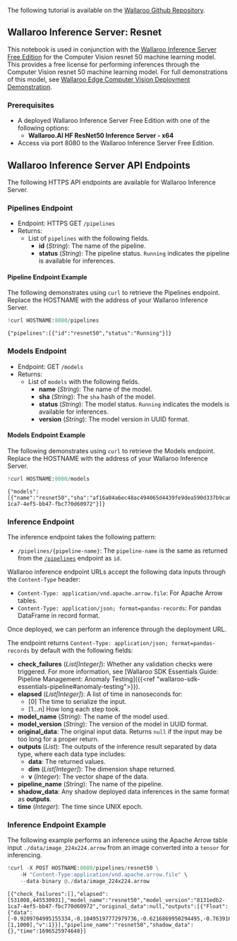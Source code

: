 The following tutorial is available on the [Wallaroo Github Repository](https://github.com/WallarooLabs/Wallaroo_Tutorials/blob/20231004-wallaroo-inference-server/wallaroo-inference-server-tutorials/wallaroo-inference-server-hf-summarizer).

## Wallaroo Inference Server:  Resnet

This notebook is used in conjunction with the [Wallaroo Inference Server Free Edition](https://docs.wallaroo.ai/wallaroo-inferencing-server/) for the Computer Vision resnet 50 machine learning model.  This provides a free license for performing inferences through the Computer Vision resnet 50 machine learning model.  For full demonstrations of this model, see [Wallaroo Edge Computer Vision Deployment Demonstration](https://docs.wallaroo.ai/20230300/wallaroo-tutorials/wallaroo-edge-publish/wallaroo-edge-cv-deployment-tutorial).

### Prerequisites

* A deployed Wallaroo Inference Server Free Edition with one of the following options:
  * **Wallaroo.AI HF ResNet50 Inference Server - x64**
* Access via port 8080 to the Wallaroo Inference Server Free Edition.

## Wallaroo Inference Server API Endpoints

The following HTTPS API endpoints are available for Wallaroo Inference Server.

### Pipelines Endpoint

* Endpoint: HTTPS GET `/pipelines`
* Returns:
  * List of `pipelines` with the following fields.
    * **id** (*String*): The name of the pipeline.
    * **status** (*String*): The pipeline status.  `Running` indicates the pipeline is available for inferences.

#### Pipeline Endpoint Example

The following demonstrates using `curl` to retrieve the Pipelines endpoint.  Replace the HOSTNAME with the address of your Wallaroo Inference Server.

```python
!curl HOSTNAME:8080/pipelines
```

    {"pipelines":[{"id":"resnet50","status":"Running"}]}

### Models Endpoint

* Endpoint: GET `/models`
* Returns:
  * List of `models` with the following fields.
    * **name** (*String*):  The name of the model.
    * **sha** (*String*):  The `sha` hash of the model.
    * **status** (*String*):  The model status.  `Running` indicates the models is available for inferences.
    * **version** (*String*): The model version in UUID format.

#### Models Endpoint Example

The following demonstrates using `curl` to retrieve the Models endpoint.  Replace the HOSTNAME with the address of your Wallaroo Inference Server.

```python
!curl HOSTNAME:8080/models
```

    {"models":[{"name":"resnet50","sha":"af16a04a6ec48ac494065d4439fe9dea590d337b9ca6dc328160ccf04a217b9c","status":"Running","version":"8131edb2-1ca7-4ef5-bb47-fbc770d60972"}]}

### Inference Endpoint

The inference endpoint takes the following pattern:

* `/pipelines/{pipeline-name}`:  The `pipeline-name` is the same as returned from the [`/pipelines`](#list-pipelines) endpoint as `id`.

Wallaroo inference endpoint URLs accept the following data inputs through the `Content-Type` header:

* `Content-Type: application/vnd.apache.arrow.file`: For Apache Arrow tables.
* `Content-Type: application/json; format=pandas-records`: For pandas DataFrame in record format.

Once deployed, we can perform an inference through the deployment URL.

The endpoint returns `Content-Type: application/json; format=pandas-records` by default with the following fields:

* **check_failures** (*List[Integer]*): Whether any validation checks were triggered.  For more information, see [Wallaroo SDK Essentials Guide: Pipeline Management: Anomaly Testing]({{<ref "wallaroo-sdk-essentials-pipeline#anomaly-testing">}}).
* **elapsed** (*List[Integer]*): A list of time in nanoseconds for:
  * [0] The time to serialize the input.
  * [1...n] How long each step took.
* **model_name** (*String*): The name of the model used.
* **model_version** (*String*): The version of the model in UUID format.
* **original_data**: The original input data.  Returns `null` if the input may be too long for a proper return.
* **outputs** (*List*): The outputs of the inference result separated by data type, where each data type includes:
  * **data**: The returned values.
  * **dim** (*List[Integer]*): The dimension shape returned.
  * **v** (*Integer*): The vector shape of the data.
* **pipeline_name**  (*String*): The name of the pipeline.
* **shadow_data**: Any shadow deployed data inferences in the same format as **outputs**.
* **time** (*Integer*): The time since UNIX epoch.

### Inference Endpoint Example

The following example performs an inference using the Apache Arrow table input `./data/image_224x224.arrow` from an image converted into a `tensor` for inferencing.

```python
!curl -X POST HOSTNAME:8080/pipelines/resnet50 \
    -H "Content-Type:application/vnd.apache.arrow.file" \
    --data-binary @./data/image_224x224.arrow
```

    [{"check_failures":[],"elapsed":[531008,445530931],"model_name":"resnet50","model_version":"8131edb2-1ca7-4ef5-bb47-fbc770d60972","original_data":null,"outputs":[{"Float":{"data":[-0.9209704995155334,-0.10495197772979736,-0.6216869950294495,-0.7639160752296448,-0.2154858112335205,-0.505703330039978,-0.7874149680137634,-0.5596786141395569,-1.1615943908691406,0.568906307220459,0.25151896476745605,-0.4426764249801636,-0.2803022563457489,-0.18332044780254364,-0.5667626857757568,-0.2607719302177429,0.8765640258789062,-0.33152544498443604,-0.09792342782020569,-0.31929707527160645,-0.03542117774486542,2.243022918701172,1.2097502946853638,0.8100910782814026,-0.7545893788337708,-0.5059118866920471,-0.0510006882250309,-0.08611194789409637,0.04777945578098297,-0.9071007370948792,-1.2397105693817139,-0.6117401123046875,-1.2649085521697998,-0.49369877576828003,0.20755505561828613,-1.5142827033996582,-0.7229145765304565,-1.4517813920974731,0.5931597352027893,-0.705878734588623,-0.49715355038642883,-0.5067124366760254,0.6836690902709961,-0.2999878525733948,-0.38008007407188416,-0.12145837396383286,-0.3811112642288208,-0.3016861081123352,-1.0309451818466187,-1.221230387687683,-0.7402653694152832,0.31255042552948,-0.2385125458240509,-0.3597520589828491,-0.611875057220459,-1.4171234369277954,-0.6953393816947937,-0.8977612257003784,-0.4419158101081848,0.1640137881040573,-0.7315932512283325,-0.7470656633377075,-0.7364163994789124,0.026501402258872986,0.1274559199810028,-0.22767779231071472,-0.08014523983001709,-0.7872171401977539,-0.24927811324596405,-0.3231212794780731,-0.7516193985939026,0.6998400092124939,-0.961872398853302,0.21504326164722443,-1.143547534942627,0.06683613359928131,-0.9779999256134033,0.10952679812908173,1.164833664894104,0.9379342198371887,0.9289938807487488,1.4498789310455322,0.08302754908800125,0.2518922686576843,-0.7904947996139526,0.06390288472175598,0.03906869888305664,-0.05500852316617966,-0.4420778453350067,0.5122808218002319,-0.5220428109169006,0.43826937675476074,1.7422548532485962,-0.5095168352127075,-0.030511990189552307,-0.4733806848526001,-0.40053123235702515,-1.2809487581253052,0.5619056224822998,0.43158140778541565,-0.3192000091075897,-0.5592494010925293,-0.9030879139900208,-0.46101677417755127,-1.1964744329452515,-1.8386478424072266,-1.268721103668213,-0.4987451434135437,-0.9467898607254028,-0.7961544990539551,-1.4408328533172607,1.5324277877807617,0.45404139161109924,0.11730155348777771,-0.41721677780151367,-1.6324219703674316,-1.3549885749816895,0.5803042650222778,-1.0710985660552979,-0.60124671459198,-0.6479066610336304,-1.2841085195541382,-0.7957830429077148,-1.401261806488037,-0.8226445913314819,-0.39799076318740845,-0.33132264018058777,1.0660581588745117,1.3188652992248535,0.5740012526512146,-0.5056800246238708,-0.35661759972572327,0.13007494807243347,-0.47445982694625854,0.19196167588233948,0.21153435111045837,-0.9289034008979797,-0.37291449308395386,0.2660676836967468,0.41866201162338257,-0.19892796874046326,0.7431018352508545,0.18201318383216858,0.4720017910003662,0.5242726802825928,0.21621166169643402,1.60371732711792,0.8835126161575317,-0.12380070984363556,-0.026944845914840698,0.009989067912101746,-0.4380689859390259,0.11144248396158218,0.1770261973142624,-0.4518960118293762,-0.780663013458252,-0.5365955233573914,-0.2538329064846039,-0.8964980840682983,-0.7351016402244568,-0.562610924243927,-0.3931219279766083,-0.8018279075622559,-0.38880228996276855,-0.26731815934181213,-0.8326029777526855,-0.8142890334129333,-0.8159071207046509,-0.553368091583252,-0.88005131483078,-1.0833899974822998,-0.6795664429664612,0.05457449331879616,-0.20487120747566223,-0.5509709119796753,-0.6473774313926697,-0.8227453827857971,-0.48676371574401855,-0.17701402306556702,-0.6249679327011108,-1.0367640256881714,-0.18442967534065247,-0.7315160036087036,-0.26268064975738525,-0.653117299079895,-0.15912845730781555,-1.0511419773101807,-0.11766250431537628,-0.5304980278015137,-0.6946197748184204,0.9431405663490295,-0.16277898848056793,-1.259573221206665,-0.2701641023159027,-0.22112299501895905,0.022292666137218475,-1.0969599485397339,-0.940108597278595,-1.1559655666351318,-0.47618287801742554,-0.3831486999988556,-1.4605140686035156,-0.1628812998533249,-0.27183040976524353,-0.9461800456047058,-1.0246052742004395,-0.8583532571792603,-0.4901716709136963,-0.5817583203315735,-0.37399306893348694,-0.6668270826339722,-0.8859307169914246,-0.7769283056259155,-0.6553910970687866,-0.46439623832702637,-1.036147117614746,-0.4044029414653778,-0.794582188129425,-1.0624295473098755,-1.026174783706665,-0.21227572858333588,-0.5376724004745483,-0.11686201393604279,-0.08071712404489517,-0.6508125066757202,-1.112339735031128,-1.0137107372283936,-0.8185564279556274,-0.18649427592754364,-0.41967037320137024,-0.7899032831192017,-0.4784793257713318,-0.30983883142471313,-0.8027055263519287,-0.4974499046802521,-0.2866147458553314,-0.39197778701782227,-0.6406401991844177,-0.29926228523254395,-0.2155657261610031,-0.42895907163619995,-0.270721435546875,-0.8404824733734131,-1.0142185688018799,-1.1153329610824585,-0.09829577803611755,-0.8000189661979675,-0.5002450346946716,0.04158979654312134,-0.4216550588607788,-0.32672759890556335,-0.3359116315841675,-0.6465327143669128,-0.5420446395874023,-0.677740216255188,-1.3182228803634644,-0.5256472826004028,-0.14031659066677094,0.4651133418083191,-0.4331985414028168,-0.7378721833229065,-0.23489698767662048,-0.2701050043106079,-0.17281773686408997,-0.4927859902381897,-0.6927549839019775,-0.5999431014060974,-0.41988012194633484,-0.7209063172340393,-0.2252274453639984,0.43957704305648804,-0.9043164253234863,-0.01761981099843979,-0.026335589587688446,-0.5445156693458557,-0.3649775981903076,-0.055810511112213135,0.35159868001937866,-0.09406846761703491,1.320417881011963,-0.13321173191070557,-0.03580228239297867,-0.7201567888259888,0.5681303143501282,-0.042611394077539444,-0.43400681018829346,-1.037748098373413,-0.9433113932609558,-0.7705895900726318,-0.8540985584259033,-1.1520943641662598,-0.4646572470664978,-0.8853753209114075,-0.015536494553089142,-0.05845755338668823,-1.240859866142273,0.8901380300521851,-0.7399206161499023,-0.22436794638633728,0.3580622673034668,-0.5407640933990479,0.5826137065887451,-0.0013635698705911636,-0.32652992010116577,-1.0670695304870605,-0.8688358068466187,0.19306589663028717,0.33167946338653564,0.43373188376426697,-1.116331934928894,0.8561619520187378,-0.042152147740125656,0.2573075294494629,-0.16833168268203735,0.5832479596138,0.1577271819114685,0.014928349293768406,-0.24080097675323486,0.9676804542541504,0.26606616377830505,-0.14814026653766632,-1.0207809209823608,-1.389917016029358,-0.449222207069397,-0.8721746206283569,-1.2251662015914917,-0.477140337228775,-0.11569446325302124,-0.5069831609725952,-1.083264708518982,-0.6175448894500732,0.413604736328125,-0.0013798922300338745,-0.5658658742904663,-1.2231775522232056,-0.9018735885620117,0.36560505628585815,-1.1615400314331055,-0.7576948404312134,-0.465523898601532,-0.33407920598983765,-1.156665325164795,-1.0972446203231812,-1.055629014968872,-0.9538413882255554,-0.29831230640411377,0.05566616356372833,0.08730535209178925,-0.11356982588768005,0.30853772163391113,1.0986526012420654,0.8958814144134521,-0.5594778060913086,0.07116948813199997,1.4898041486740112,-0.31238222122192383,0.18415921926498413,-0.17314490675926208,-0.03676576912403107,-0.1623574197292328,-0.6578186750411987,-0.5108855366706848,-0.6480699181556702,-0.9184983968734741,-0.6637812256813049,-0.2757290005683899,-1.3479835987091064,-0.5067780017852783,-0.7547329068183899,-0.6618969440460205,-1.4024516344070435,-0.5912376046180725,-0.7561465501785278,-0.715125560760498,-0.6662845015525818,-0.8036122918128967,-0.6599592566490173,-0.7779589891433716,-0.9233367443084717,-1.4765493869781494,-1.4116783142089844,-1.3740601539611816,-0.5998063087463379,-0.7742412090301514,-1.1175466775894165,-0.384885311126709,-0.24292512238025665,-0.6826799511909485,-1.4004570245742798,0.46205002069473267,-1.286272644996643,-0.3404599726200104,-0.987995982170105,-1.1965181827545166,-0.5511451959609985,-0.12215817719697952,-1.7043112516403198,-0.9024007320404053,-0.5421878099441528,0.9737245440483093,-0.10456550121307373,-0.2992042005062103,0.4214884042739868,0.8037926554679871,1.6214385032653809,1.9543476104736328,-1.2761635780334473,-0.9679189920425415,-0.3349860906600952,1.2094849348068237,-1.3236700296401978,-0.5746944546699524,-0.13343165814876556,1.0152003765106201,-0.4270273447036743,-1.7958765029907227,1.107527494430542,1.1610289812088013,2.011263132095337,1.135374665260315,-0.21055474877357483,0.3953458070755005,0.4075581133365631,0.4029461145401001,-1.2393189668655396,0.833898663520813,0.3117360472679138,0.15228813886642456,0.02698197215795517,0.2560880184173584,-1.1009031534194946,0.2893723249435425,0.6178666949272156,-0.40664979815483093,0.5198152661323547,1.2278573513031006,-0.1146264299750328,1.2391082048416138,0.7967079877853394,-0.7516393661499023,0.7415142059326172,0.12364427745342255,1.3104360103607178,0.6513729095458984,-0.04641484469175339,0.7042532563209534,0.7170249819755554,0.5792890787124634,-0.242716982960701,0.4197053909301758,-0.6950762867927551,0.7933202981948853,-1.0776355266571045,-0.3237878084182739,-2.1705238819122314,-0.06081146001815796,0.8887625336647034,0.4291456341743469,-0.5747496485710144,-0.05979827791452408,1.453162431716919,-0.9694859385490417,1.270255446434021,0.30279359221458435,0.7681897282600403,0.22597730159759521,-0.6870170831680298,-1.5033100843429565,-0.8116369843482971,0.11605732142925262,1.7070167064666748,0.3336390554904938,0.13725842535495758,1.8250784873962402,-1.0757156610488892,-0.16486911475658417,-1.126733660697937,0.5104795098304749,0.3701506555080414,-0.3031306862831116,-0.8433326482772827,0.4124279320240021,-0.01868516206741333,-0.16358380019664764,0.9088908433914185,-0.12194035947322845,-0.12856817245483398,0.41996604204177856,1.6277682781219482,-0.7734174728393555,-0.42266547679901123,0.6842201352119446,0.4692940413951874,0.31813523173332214,1.0468335151672363,-0.5902098417282104,-0.278582364320755,0.05376390740275383,-0.136165589094162,2.089674472808838,-0.040205247700214386,-0.7496594190597534,0.16078267991542816,1.2041277885437012,0.1341906636953354,0.396079957485199,0.13784697651863098,1.0825412273406982,0.11474834382534027,-1.7693212032318115,1.7622990608215332,-0.01557900756597519,2.0813026428222656,0.6545820832252502,0.7808902859687805,-0.1959315836429596,0.7590656280517578,1.7041183710098267,-1.1041723489761353,-0.071625255048275,0.41195791959762573,0.2220793217420578,0.49947935342788696,0.292194664478302,-0.8384259939193726,0.2296275794506073,0.03995368629693985,0.4891844689846039,-0.2948397397994995,0.37786054611206055,1.50634765625,0.22178122401237488,0.4304642677307129,-0.8796026706695557,0.9004719853401184,-0.39326122403144836,0.49855953454971313,1.0545659065246582,0.8854320049285889,-0.2740119993686676,1.529700517654419,-0.20314311981201172,0.179155170917511,0.35442987084388733,-1.1193228960037231,1.0009814500808716,0.18068549036979675,-0.9829123616218567,-0.5442547798156738,1.9677071571350098,0.20984645187854767,1.8926684856414795,-0.3695008158683777,0.17401054501533508,1.0450481176376343,-0.3103210926055908,0.6515191793441772,1.420647382736206,0.606541633605957,0.6521590352058411,-1.1551086902618408,-0.14953894913196564,0.0757220983505249,0.8896767497062683,-0.9432287216186523,-0.08375251293182373,-0.15259894728660583,1.1814416646957397,-1.0809072256088257,-0.3015100359916687,0.42385488748550415,-1.1910933256149292,0.4586171805858612,0.11632023751735687,1.7501803636550903,-0.7920348644256592,0.8074683547019958,0.34176668524742126,0.405336856842041,-0.8041310906410217,-0.6195210218429565,-1.2346075773239136,-0.9814852476119995,0.9744203090667725,1.909523844718933,0.9723700881004333,0.0021057482808828354,1.8349025249481201,0.42266014218330383,0.47549688816070557,0.13202238082885742,0.9839087128639221,0.6754351258277893,1.1667293310165405,-0.2358449548482895,0.5194358825683594,1.6368403434753418,-0.3303961753845215,0.19321447610855103,0.20213022828102112,2.5254693031311035,1.061149001121521,0.1918025016784668,-0.09913367033004761,1.8697506189346313,0.16695894300937653,1.027121901512146,-0.3759192228317261,0.4280250072479248,0.1886344701051712,0.41449612379074097,-0.3027029037475586,-0.8538863658905029,0.874592661857605,-0.5291706323623657,0.5278916954994202,1.1562126874923706,0.3124074637889862,1.5062215328216553,0.24959781765937805,-0.2989508807659149,-0.3633832633495331,0.5433388948440552,2.2704288959503174,-1.2271356582641602,0.5633565783500671,1.2263065576553345,-0.32912546396255493,0.9812907576560974,1.401715636253357,0.12303151190280914,1.5093351602554321,0.5919018387794495,1.1049375534057617,-0.7463673949241638,1.5469328165054321,-0.22748711705207825,-0.7259052395820618,-0.11623119562864304,-0.16353480517864227,-1.0500743389129639,1.2737787961959839,-0.1742296814918518,-0.0981951653957367,1.8143444061279297,-0.36115914583206177,0.41224923729896545,1.010721206665039,0.5128273963928223,1.489839792251587,1.2662956714630127,0.25254613161087036,-0.6062920689582825,0.19718536734580994,-0.01894102618098259,-0.134208083152771,-0.15577495098114014,1.1997627019882202,-1.1146360635757446,0.8346014022827148,0.3525276482105255,-1.252081036567688,1.151665210723877,0.18464268743991852,-0.12615403532981873,-0.11913051456212997,1.3235284090042114,-0.12335963547229767,0.3519168198108673,-0.3647504150867462,-0.5815200805664062,0.3721984624862671,1.1070363521575928,0.7182292938232422,1.2213642597198486,-0.5011804103851318,0.7016568183898926,2.206418037414551,0.25011196732521057,1.3411211967468262,2.2366504669189453,1.3729431629180908,1.3616923093795776,1.0888299942016602,0.8963667750358582,-0.7186436057090759,0.8761733770370483,-1.7245713472366333,-0.3761419653892517,-0.6949666738510132,-0.4744648337364197,0.49517470598220825,-0.26921889185905457,0.6399660110473633,-0.037752799689769745,0.8372378349304199,1.2470911741256714,-0.6462659239768982,-0.01153266429901123,1.2984203100204468,1.7733206748962402,2.1245956420898438,0.43963006138801575,-0.48896047472953796,-0.2035958617925644,-0.5756109356880188,-0.19195324182510376,-0.8748353719711304,1.12523353099823,0.44734707474708557,1.3836877346038818,0.9467954635620117,-0.5018315315246582,0.2198813408613205,0.5050004720687866,-0.4263571500778198,0.3987411856651306,-0.9733580350875854,1.4101943969726562,1.0701072216033936,1.3108763694763184,-0.7049845457077026,0.5588164925575256,0.7547019124031067,1.169978380203247,0.014247231185436249,1.3818862438201904,0.2800585627555847,-0.06990480422973633,0.8397774696350098,1.0387616157531738,1.188425064086914,-0.3978699743747711,1.317960262298584,-1.6830912828445435,-0.441020667552948,0.17136962711811066,0.6412571668624878,-0.20607542991638184,-0.4045804440975189,0.709758996963501,-0.8436398506164551,0.088142991065979,-0.7537981271743774,1.5127508640289307,0.5068806409835815,1.24295973777771,0.20456252992153168,-0.1240159422159195,1.4381592273712158,-0.6329399943351746,-0.6085461974143982,-0.14306750893592834,0.9852379560470581,1.3743023872375488,1.0644738674163818,-0.7184225916862488,-0.443462997674942,1.3264758586883545,0.5000901818275452,0.5828590989112854,1.3036035299301147,-0.8318939805030823,0.9733138680458069,0.7305686473846436,0.5967376232147217,-0.4271482825279236,1.8288979530334473,-0.6398878693580627,1.9975165128707886,0.5041693449020386,0.10683761537075043,1.460059642791748,0.39745214581489563,1.0783624649047852,-0.16698789596557617,0.5964105725288391,0.901760995388031,0.6367858052253723,-0.054806917905807495,1.444382905960083,-0.29926711320877075,0.2149081975221634,2.150785446166992,1.7501527070999146,-1.4081913232803345,-0.3245497941970825,-0.7634434103965759,-1.751070499420166,0.5249605178833008,-0.17399373650550842,-0.30540356040000916,1.035701870918274,-0.4315982758998871,0.008255764842033386,1.558243989944458,-0.5628502368927002,-0.02457357943058014,0.47592630982398987,-0.44818803668022156,-1.5974876880645752,0.56432044506073,1.0088825225830078,0.9638292789459229,1.545628547668457,-0.09768113493919373,0.5089536905288696,-0.0021802783012390137,-0.36748719215393066,0.1737431287765503,0.5180536508560181,0.07436614483594894,1.5711798667907715,1.943305253982544,0.5498442053794861,-0.9930218458175659,-0.6083242893218994,-0.2013009488582611,1.3308700323104858,-0.8167026042938232,0.006207823753356934,0.45975571870803833,-0.49905574321746826,0.9887742400169373,-0.84366774559021,0.604198694229126,0.9432424306869507,0.08083109557628632,1.4405077695846558,-1.499477744102478,0.4067830443382263,1.560760498046875,0.8798314929008484,0.9286937713623047,-0.28648531436920166,-0.22547270357608795,1.3736662864685059,0.7598023414611816,1.6068446636199951,0.1769525110721588,1.287580966949463,-0.01707940548658371,0.2710782289505005,-0.35294991731643677,1.721372127532959,1.8594859838485718,1.8306946754455566,0.0676187202334404,-0.39651060104370117,-0.2584508955478668,-0.16689759492874146,0.5367350578308105,0.948274552822113,0.21949291229248047,-0.2009197622537613,1.1271307468414307,0.7819018363952637,-0.6322094798088074,1.2617113590240479,0.41581693291664124,-0.4077521562576294,1.2407639026641846,0.8363466262817383,0.8975659608840942,-0.5618476867675781,-1.7917808294296265,0.12411904335021973,0.08834147453308105,-0.13419488072395325,0.04226042330265045,-0.37101492285728455,0.9134185314178467,1.3729610443115234,0.40617963671684265,-1.4950063228607178,-0.05630122125148773,0.8978904485702515,-0.03534752130508423,-0.12193681299686432,0.6188242435455322,0.40069499611854553,-0.31796982884407043,0.1747206598520279,0.37870997190475464,-0.41907232999801636,-0.22002571821212769,-0.9488582015037537,-0.9410786032676697,0.6373963356018066,-0.18604668974876404,0.02195214480161667,0.42791739106178284,1.8799998760223389,0.12869909405708313,0.6486508846282959,1.7816200256347656,0.9102027416229248,0.7121638059616089,0.904643177986145,0.48776426911354065,1.327762484550476,0.24968811869621277,2.017207384109497,-0.41420719027519226,-0.5111576914787292,0.09422306716442108,0.34550780057907104,0.6307950019836426,1.557183861732483,0.1778859943151474,0.9294703006744385,-0.32763591408729553,-0.09554643929004669,1.64060640335083,1.2161986827850342,0.4571632146835327,1.463487982749939,-1.483738660812378,-0.6225318312644958,0.5066191554069519,0.79685378074646,-0.35556790232658386,-0.3190082311630249,0.03779152035713196,-0.9741584062576294,0.23171815276145935,-0.3389521837234497,-0.17310641705989838,-1.1170929670333862,0.12941405177116394,0.015663087368011475,-0.23748691380023956,-0.08955245465040207,-1.338668704032898,-0.48760098218917847,-0.4213200509548187,-0.7966384291648865,-0.37229469418525696,-0.08455665409564972,-0.9551592469215393,-0.14154724776744843,-1.0582828521728516,-0.29969489574432373,-0.23903971910476685,-0.8703352212905884,-0.07108908891677856,-0.5732548832893372,-1.1118788719177246,0.556557834148407,0.6183388233184814,0.03212800621986389,0.3973385691642761,0.021344508975744247,-0.706170380115509,0.31151002645492554,-1.613413691520691,-0.7529142498970032,-0.2416715770959854,1.19569993019104,-0.27011939883232117,-0.43977734446525574,-0.7299510836601257,-0.4360605478286743,-1.5170601606369019,-0.49263614416122437,-1.0598011016845703,1.2693921327590942,-0.29401224851608276,1.3838361501693726,1.0566034317016602,0.40418583154678345,0.21227997541427612,0.9324294328689575,-1.2605706453323364,1.5176717042922974,1.1745238304138184,1.8724037408828735,1.5743789672851562,1.8142712116241455,0.1270366609096527,1.253751277923584,-1.1204032897949219,-0.36507704854011536,-0.6184782981872559,1.4403680562973022,-0.05291403830051422,-1.4191648960113525,0.08177758753299713,0.1156747117638588,-0.297759473323822,0.03207244724035263,-1.4184123277664185,-1.5589656829833984,-1.4492018222808838,-1.3548011779785156,-0.7391464114189148,-1.2119114398956299,-1.909700632095337,-0.05207614600658417,0.5909574627876282],"dim":[1,1000],"v":1}}],"pipeline_name":"resnet50","shadow_data":{},"time":1696525974648}]

```python

```
